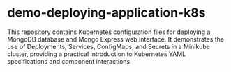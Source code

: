 # demo-deploying-application-k8s
This repository contains Kubernetes configuration files for deploying a MongoDB database and Mongo Express web interface. It demonstrates the use of Deployments, Services, ConfigMaps, and Secrets in a Minikube cluster, providing a practical introduction to Kubernetes YAML specifications and component interactions.
